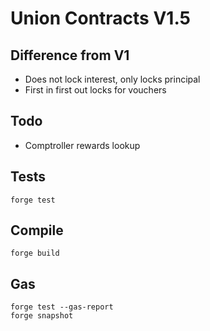 # Union Contracts V1.5

## Difference from V1

-   Does not lock interest, only locks principal
-   First in first out locks for vouchers

## Todo

-   Comptroller rewards lookup

## Tests

```
forge test
```

## Compile

```
forge build
```

## Gas

```
forge test --gas-report
forge snapshot
```
